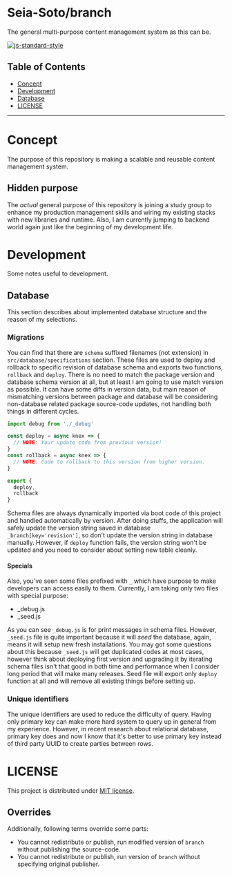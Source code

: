# Seia-Soto/branch

The general multi-purpose content management system as this can be.

[![js-standard-style](https://cdn.rawgit.com/standard/standard/master/badge.svg)](http://standardjs.com)

## Table of Contents

- [Concept](#concept)
- [Development](#Development)
- [Database](#database)
- [LICENSE](#license)

----

# Concept

The purpose of this repository is making a scalable and reusable content management system.

## Hidden purpose

The *actual* general purpose of this repository is joining a study group to enhance my production management skills and wiring my existing stacks with new libraries and runtime.
Also, I am currently jumping to backend world again just like the beginning of my development life.

# Development

Some notes useful to development.

## Database

This section describes about implemented database structure and the reason of my selections.

### Migrations

You can find that there are `schema` suffixed filenames (not extension) in `src/database/specifications` section.
These files are used to deploy and rollback to specific revision of database schema and exports two functions, `rollback` and `deploy`.
There is no need to match the package version and database schema version at all, but at least I am going to use match version as possible.
It can have some diffs in version data, but main reason of mismatching versions between package and database will be considering non-database related package source-code updates, not handling both things in different cycles.

```js
import debug from './_debug'

const deploy = async knex => {
  // NOTE: Your update code from previous version!
}
const rollback = async knex => {
  // NOTE: Code to rollback to this version from higher version.
}

export {
  deploy,
  rollback
}
```

Schema files are always dynamically imported via boot code of this project and handled automatically by version.
After doing stuffs, the application will safely update the version string saved in database `_branch[key='revision']`, so don't update the version string in database manually.
However, if `deploy` function fails, the version string won't be updated and you need to consider about setting new table cleanly.

#### Specials

Also, you've seen some files prefixed with `_` which have purpose to make developers can access easily to them.
Currently, I am taking only two files with special purpose:

- _debug.js
- _seed.js

As you can see `_debug.js` is for print messages in schema files.
However, `_seed.js` file is quite important because it will *seed* the database, again, means it will setup new fresh installations.
You may got some questions about this because `_seed.js` will get duplicated codes at most cases, however think about deploying first version and upgrading it by iterating schema files isn't that good in both time and performance when I consider long period that will make many releases.
Seed file will export only `deploy` function at all and will remove all existing things before setting up.

### Unique identifiers

The unique identifiers are used to reduce the difficulty of query.
Having only primary key can make more hard system to query up in general from my experience.
However, in recent research about relational database, primary key does and now I know that it's better to use primary key instead of third party UUID to create parties between rows.

# LICENSE

This project is distributed under [MIT license](./LICENSE).

## Overrides

Additionally, following terms override some parts:

- You cannot redistribute or publish, run modified version of `branch` without publishing the source-code.
- You cannot redistribute or publish, run version of `branch` without specifying original publisher.
